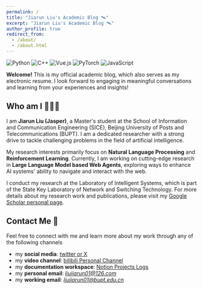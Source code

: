 ```yaml
---
permalink: /
title: "Jiarun Liu's Academic Blog 🛰"
excerpt: "Jiarun Liu's Academic Blog 🛰"
author_profile: true
redirect_from: 
  - /about/
  - /about.html
---
```


<img alt="Python" src="https://img.shields.io/badge/-Python-3776AB?style=plastic&logo=python&logoColor=white" />
<img alt="C++" src="https://img.shields.io/badge/-C++-9C27B0?style=plastic&logo=cplusplus&logoColor=white" />
<img alt="Vue.js" src="https://img.shields.io/badge/-Vue.js-4FC08D?style=plastic&logo=vue.js&logoColor=white" />
<img alt="PyTorch" src="https://img.shields.io/badge/-PyTorch-EE4C2C?style=plastic&logo=pytorch&logoColor=white" />
<img alt="JavaScript" src="https://img.shields.io/badge/-JavaScript-F7DF1E?style=plastic&logo=javascript&logoColor=black" />


**Welcome!** This is my official academic blog, which also serves as my electronic resume. I look forward to engaging in meaningful conversations and learning from your experiences and insights!

Who am I 🧑🏻‍💻
------
I am **Jiarun Liu (Jasper)**, a Master's student at the School of Information and Communication Engineering (SICE), Beijing University of Posts and Telecommunications (BUPT). I am a dedicated researcher with a strong drive to tackle challenging problems in the field of artificial intelligence.

My research interests primarily focus on **Natural Language Processing** and **Reinforcement Learning**. Currently, I am working on cutting-edge research in **Large Language Model based Web Agents**, exploring ways to enhance AI systems' ability to navigate and interact with the web.

I conduct my research at the Laboratory of Intelligent Systems, which is part of the State Key Laboratory of Network and Switching Technology. For more details about my research work and publications, please visit my [Google Scholar personal page](https://scholar.google.com/citations?user=dP4KddUAAAAJ&hl=en).


Contact Me 🧭
------
Feel free to connect with me and learn more about my work through any of the following channels

- my **social media**: [twitter or X](https://twitter.com/leoAK123) 
- my **video channel**: [bilibili Personal Channel](https://space.bilibili.com/474465629)
- my **documentation workspace**: [Notion Projects Logs]([https://www.yuque.com/liujiarun-kfs4n](https://liujiarun01.notion.site/Lab-Working-b17b8d8aaa4040e0b974ca2fc96c8e0b?pvs=4))
- my **personal email**: *liujiarun01@126.com*
- my **working email**: *liujiarun01@bupt.edu.cn*

